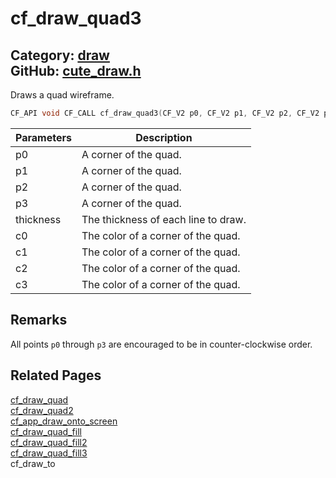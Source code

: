 [](../header.md ':include')

# cf_draw_quad3

Category: [draw](/api_reference?id=draw)  
GitHub: [cute_draw.h](https://github.com/RandyGaul/cute_framework/blob/master/include/cute_draw.h)  
---

Draws a quad wireframe.

```cpp
CF_API void CF_CALL cf_draw_quad3(CF_V2 p0, CF_V2 p1, CF_V2 p2, CF_V2 p3, float thickness, CF_Color c0, CF_Color c1, CF_Color c2, CF_Color c3);
```

Parameters | Description
--- | ---
p0 | A corner of the quad.
p1 | A corner of the quad.
p2 | A corner of the quad.
p3 | A corner of the quad.
thickness | The thickness of each line to draw.
c0 | The color of a corner of the quad.
c1 | The color of a corner of the quad.
c2 | The color of a corner of the quad.
c3 | The color of a corner of the quad.

## Remarks

All points `p0` through `p3` are encouraged to be in counter-clockwise order.

## Related Pages

[cf_draw_quad](/draw/cf_draw_quad.md)  
[cf_draw_quad2](/draw/cf_draw_quad2.md)  
[cf_app_draw_onto_screen](/app/cf_app_draw_onto_screen.md)  
[cf_draw_quad_fill](/draw/cf_draw_quad_fill.md)  
[cf_draw_quad_fill2](/draw/cf_draw_quad_fill2.md)  
[cf_draw_quad_fill3](/draw/cf_draw_quad_fill3.md)  
cf_draw_to  
